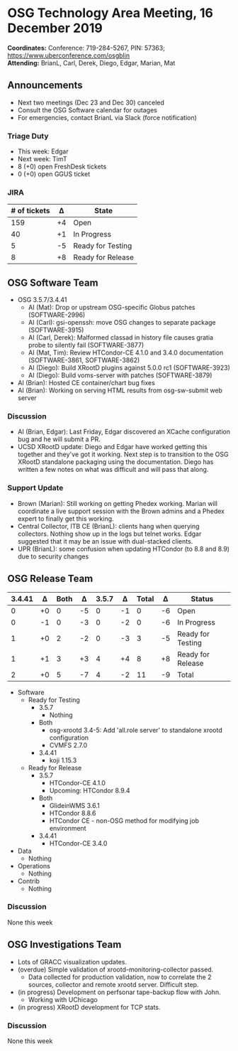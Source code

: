 # OSG Technology Area Meeting, 16 December 2019

**Coordinates:** Conference: 719-284-5267, PIN: 57363; <https://www.uberconference.com/osgblin>  
**Attending:** BrianL, Carl, Derek, Diego, Edgar, Marian, Mat


## Announcements

-   Next two meetings (Dec 23 and Dec 30) canceled
-   Consult the OSG Software calendar for outages
-   For emergencies, contact BrianL via Slack (force notification)


### Triage Duty

-   This week: Edgar
-   Next week: TimT
-   8 (+0) open FreshDesk tickets
-   0 (+0) open GGUS ticket


### JIRA

| # of tickets | &Delta; | State             |
|------------ |------- |----------------- |
| 159          | +4      | Open              |
| 40           | +1      | In Progress       |
| 5            | -5      | Ready for Testing |
| 8            | +8      | Ready for Release |


## OSG Software Team

-   OSG 3.5.7/3.4.41  
    -   AI (Mat): Drop or upstream OSG-specific Globus patches (SOFTWARE-2996)
    -   AI (Carl): gsi-openssh: move OSG changes to separate package (SOFTWARE-3915)
    -   AI (Carl, Derek): Malformed classad in history file causes gratia probe to silently fail (SOFTWARE-3877)
    -   AI (Mat, Tim): Review HTCondor-CE 4.1.0 and 3.4.0 documentation (SOFTWARE-3861, SOFTWARE-3862)
    -   AI (Diego): Build XRootD plugins against 5.0.0 rc1 (SOFTWARE-3923)
    -   AI (Diego): Build voms-server with patches (SOFTWARE-3879)
-   AI (Brian): Hosted CE container/chart bug fixes
-   AI (Brian): Working on serving HTML results from osg-sw-submit web server


### Discussion

-   AI (Brian, Edgar): Last Friday, Edgar discovered an XCache configuration bug and he will submit a PR.
-   UCSD XRootD update: Diego and Edgar have worked getting this together and they've got it working. Next step is to transition to the OSG XRootD standalone packaging using the documentation. Diego has written a few notes on what was difficult and will pass that along.


### Support Update

-   Brown (Marian): Still working on getting Phedex working. Marian will coordinate a live support session with the Brown admins and a Phedex expert to finally get this working.
-   Central Collector, ITB CE (BrianL): clients hang when querying collectors. Nothing show up in the logs but telnet works. Edgar suggested that it may be an issue with dual-stacked clients.
-   UPR (BrianL): some confusion when updating HTCondor (to 8.8 and 8.9) due to security changes


## OSG Release Team

| 3.4.41 | &Delta; | Both | &Delta; | 3.5.7 | &Delta; | Total | &Delta; | Status            |
| ------ | ------- | ---- | ------- | ----- | ------- | ----- | ------- | ----------------- |
| 0      | +0      | 0    | -5      | 0     | -1      | 0     | -6      | Open              |
| 0      | -1      | 0    | -3      | 0     | -2      | 0     | -6      | In Progress       |
| 1      | +0      | 2    | -2      | 0     | -3      | 3     | -5      | Ready for Testing |
| 1      | +1      | 3    | +3      | 4     | +4      | 8     | +8      | Ready for Release |
| 2      | +0      | 5    | -7      | 4     | -2      | 11    | -9      | Total             |

-   Software  
    -   Ready for Testing  
        -   3.5.7  
            -   Nothing
        -   Both  
            -   osg-xrootd 3.4-5: Add 'all.role server' to standalone xrootd configuration
            -   CVMFS 2.7.0
        -   3.4.41  
            -   koji 1.15.3
    -   Ready for Release  
        -   3.5.7  
            -   HTCondor-CE 4.1.0
            -   Upcoming: HTCondor 8.9.4
        -   Both  
            -   GlideinWMS 3.6.1
            -   HTCondor 8.8.6
            -   HTCondor CE - non-OSG method for modifying job environment
        -   3.4.41  
            -   HTCondor-CE 3.4.0
-   Data  
    -   Nothing
-   Operations  
    -   Nothing
-   Contrib  
    -   Nothing


### Discussion

None this week  


## OSG Investigations Team

-   Lots of GRACC visualization updates.
-   (overdue) Simple validation of xrootd-monitoring-collector passed.  
    -   Data collected for production validation, now to correlate the 2 sources, collector and remote xrootd server.  Difficult step.
-   (in progress) Development on perfsonar tape-backup flow with John.  
    -   Working with UChicago
-   (in progress) XRootD development for TCP stats.


### Discussion

None this week
